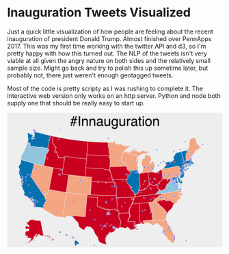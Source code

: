 # Inauguration Tweets Visualized

Just a quick little visualization of how people are feeling about the recent inauguration of president Donald Trump. Almost finished over PennApps 2017. This was my first time working with the twitter API and d3, so I'm pretty happy with how this turned out. The NLP of the tweets isn't very viable at all given the angry nature on both sides and the relatively small sample size. Might go back and try to polish this up sometime later, but probably not, there just weren't enough geotagged tweets.

Most of the code is pretty scripty as I was rushing to complete it. The interactive web version only works on an http server. Python and node both supply one that should be really easy to start up.

![Run the webapp for the full experience!](screenshot.png?raw=true "")

